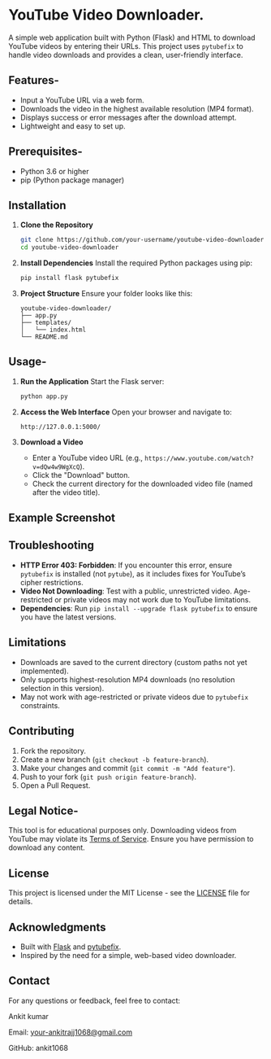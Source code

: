 # YouTube Video Downloader.

A simple web application built with Python (Flask) and HTML to download YouTube videos by entering their URLs. This project uses `pytubefix` to handle video downloads and provides a clean, user-friendly interface.

## Features-
- Input a YouTube URL via a web form.
- Downloads the video in the highest available resolution (MP4 format).
- Displays success or error messages after the download attempt.
- Lightweight and easy to set up.

## Prerequisites-
- Python 3.6 or higher
- pip (Python package manager)

## Installation

1. **Clone the Repository**
   ```bash
   git clone https://github.com/your-username/youtube-video-downloader.git
   cd youtube-video-downloader
   ```

2. **Install Dependencies**
   Install the required Python packages using pip:
   ```bash
   pip install flask pytubefix
   ```

3. **Project Structure**
   Ensure your folder looks like this:
   ```
   youtube-video-downloader/
   ├── app.py
   ├── templates/
   │   └── index.html
   └── README.md
   ```

## Usage-

1. **Run the Application**
   Start the Flask server:
   ```bash
   python app.py
   ```

2. **Access the Web Interface**
   Open your browser and navigate to:
   ```
   http://127.0.0.1:5000/
   ```

3. **Download a Video**
   - Enter a YouTube video URL (e.g., `https://www.youtube.com/watch?v=dQw4w9WgXcQ`).
   - Click the "Download" button.
   - Check the current directory for the downloaded video file (named after the video title).

## Example Screenshot


## Troubleshooting
- **HTTP Error 403: Forbidden**: If you encounter this error, ensure `pytubefix` is installed (not `pytube`), as it includes fixes for YouTube’s cipher restrictions.
- **Video Not Downloading**: Test with a public, unrestricted video. Age-restricted or private videos may not work due to YouTube limitations.
- **Dependencies**: Run `pip install --upgrade flask pytubefix` to ensure you have the latest versions.

## Limitations
- Downloads are saved to the current directory (custom paths not yet implemented).
- Only supports highest-resolution MP4 downloads (no resolution selection in this version).
- May not work with age-restricted or private videos due to `pytubefix` constraints.

## Contributing
1. Fork the repository.
2. Create a new branch (`git checkout -b feature-branch`).
3. Make your changes and commit (`git commit -m "Add feature"`).
4. Push to your fork (`git push origin feature-branch`).
5. Open a Pull Request.

## Legal Notice-
This tool is for educational purposes only. Downloading videos from YouTube may violate its [Terms of Service](https://www.youtube.com/static?template=terms). Ensure you have permission to download any content.


## License
This project is licensed under the MIT License - see the [LICENSE](LICENSE) file for details.

## Acknowledgments
- Built with [Flask](https://flask.palletsprojects.com/) and [pytubefix](https://github.com/JuanBindez/pytubefix).
- Inspired by the need for a simple, web-based video downloader.
  


## Contact 

For any questions or feedback, feel free to contact:

Ankit kumar

Email: your-ankitrajj1068@gmail.com

GitHub: ankit1068
